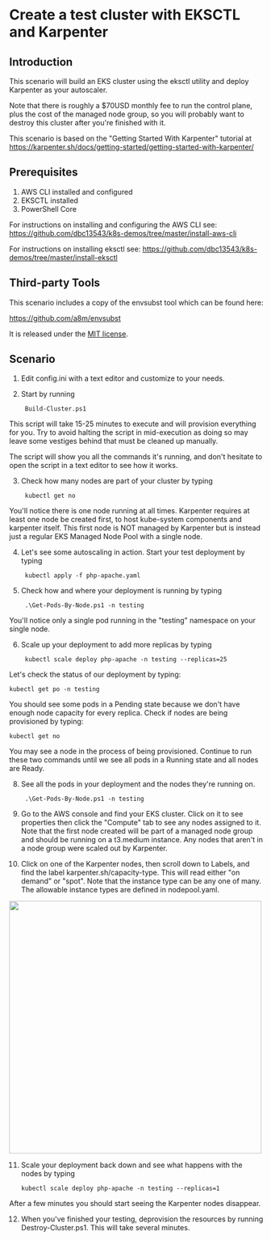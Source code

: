 # Create a test cluster with EKSCTL and Karpenter

## Introduction
This scenario will build an EKS cluster using the eksctl utility and deploy Karpenter as your autoscaler. 

Note that there is roughly a $70USD monthly fee to run the control plane, plus the cost of the managed node group, so you will probably want to destroy this cluster after you're finished with it.

This scenario is based on the "Getting Started With Karpenter" tutorial at https://karpenter.sh/docs/getting-started/getting-started-with-karpenter/

## Prerequisites
1. AWS CLI installed and configured
2. EKSCTL installed
3. PowerShell Core

For instructions on installing and configuring the AWS CLI see:
https://github.com/dbc13543/k8s-demos/tree/master/install-aws-cli

For instructions on installing eksctl see:
https://github.com/dbc13543/k8s-demos/tree/master/install-eksctl

## Third-party Tools
This scenario includes a copy of the envsubst tool which can be found here:

https://github.com/a8m/envsubst

It is released under the [MIT license](https://github.com/a8m/envsubst/blob/master/LICENSE).

## Scenario

1. Edit config.ini with a text editor and customize to your needs.

2. Start by running 

        Build-Cluster.ps1
        
This script will take 15-25 minutes to execute and will provision everything for you.  Try to avoid halting the script in mid-execution as doing so may leave some vestiges behind that must be cleaned up manually.

The script will show you all the commands it's running, and don't hesitate to open the script in a text editor to see how it works.

3. Check how many nodes are part of your cluster by typing 

        kubectl get no
        
You'll notice there is one node running at all times.  Karpenter requires at least one node be created first, to host kube-system components and karpenter itself.  This first node is NOT managed by Karpenter but is instead just a regular EKS Managed Node Pool with a single node.

4. Let's see some autoscaling in action.  Start your test deployment by typing

        kubectl apply -f php-apache.yaml

5. Check how and where your deployment is running by typing 

        .\Get-Pods-By-Node.ps1 -n testing
    
You'll notice only a single pod running in the "testing" namespace on your single node.

6. Scale up your deployment to add more replicas by typing 

        kubectl scale deploy php-apache -n testing --replicas=25

Let's check the status of our deployment by typing:

    kubectl get po -n testing

You should see some pods in a Pending state because we don't have enough node capacity for every replica.  Check if nodes are being provisioned by typing:

    kubectl get no

You may see a node in the process of being provisioned.  Continue to run these two commands until we see all pods in a Running state and all nodes are Ready.

8. See all the pods in your deployment and the nodes they're running on.

        .\Get-Pods-By-Node.ps1 -n testing

9. Go to the AWS console and find your EKS cluster.  Click on it to see properties then click the "Compute" tab to see any nodes assigned to it.  Note that the first node created will be part of a managed node group and should be running on a t3.medium instance.  Any nodes that aren't in a node group were scaled out by Karpenter.

10. Click on one of the Karpenter nodes, then scroll down to Labels, and find the label karpenter.sh/capacity-type.  This will read either "on demand" or "spot".  Note that the instance type can be any one of many.  The allowable instance types are defined in nodepool.yaml.

<img src="https://i.imgur.com/74AtlHK.png" width=500>

11. Scale your deployment back down and see what happens with the nodes by typing

        kubectl scale deploy php-apache -n testing --replicas=1
        
After a few minutes you should start seeing the Karpenter nodes disappear.

12. When you've finished your testing, deprovision the resources by running Destroy-Cluster.ps1.  This will take several minutes.
